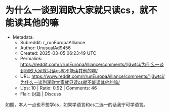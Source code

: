 # 为什么一谈到润欧大家就只读cs，就不能读其他的嘛

- Metadata:
  - Subreddit: r_runEuropaAlliance
  - Author: UnusualAd9456
  - Created: 2025-03-05 06:23:49 UTC
  - Permalink: https://reddit.com/r/runEuropaAlliance/comments/1j3wtci/为什么一谈到润欧大家就只读cs就不能读其他的嘛/
  - URL: https://www.reddit.com/r/runEuropaAlliance/comments/1j3wtci/为什么一谈到润欧大家就只读cs就不能读其他的嘛/
  - Ups: 10 | Ratio: 0.92 | Comments: 46
  - Flair: 討論 | Discuss


如题，本人一点也不想学cs，如果学语言和cs二选一的话我宁可学语言。

